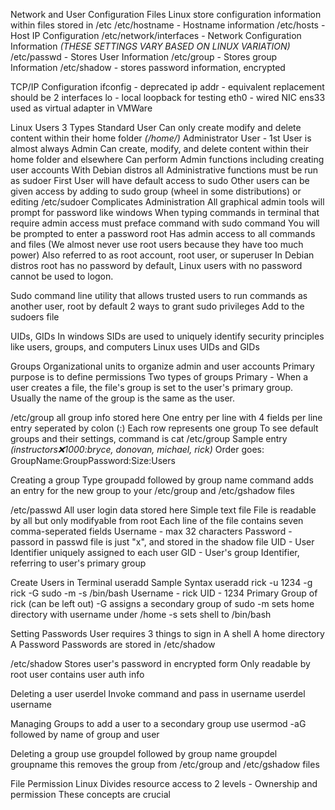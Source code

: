 Network and User Configuration Files
	Linux store configuration information within files stored in /etc
	/etc/hostname - Hostname information
	/etc/hosts - Host IP Configuration
	/etc/network/interfaces - Network Configuration Information
	*(THESE SETTINGS VARY BASED ON LINUX VARIATION)*
	/etc/passwd - Stores User Information
	/etc/group - Stores group Information
	/etc/shadow - stores password information, encrypted

TCP/IP Configuration
	ifconfig - deprecated
	ip addr - equivalent replacement
	should be 2 interfaces
		lo - local loopback for testing
		eth0 - wired NIC
			ens33 used as virtual adapter in VMWare

Linux Users
	3 Types
	Standard User
		Can only create modify and delete content within their home folder *(/home/<username>)*
	Administrator User - 1st User is almost always Admin
		Can create, modify, and delete content within their home folder and elsewhere
		Can perform Admin functions including creating user accounts
		With Debian distros all Administrative functions must be run as sudoer
			First User will have default access to sudo
			Other users can be given access by adding to sudo group (wheel in some distributions) or editing /etc/sudoer
			Complicates Administration
				All graphical admin tools will prompt for password like windows
				When typing commands in terminal that require admin access must preface command with sudo command
				You will be prompted to enter a password
	root
		Has admin access to all commands and files (We almost never use root users because they have too much power)
		Also referred to as root account, root user, or superuser
		In Debian distros root has no password by default, Linux users with no password cannot be used to logon.

Sudo
	command line utility that allows trusted users to run commands as another user, root by default
	2 ways to grant sudo privileges
		Add to the sudoers file

UIDs, GIDs
	In windows SIDs are used to uniquely identify security principles like users, groups, and computers
	Linux uses UIDs and GIDs

Groups
	Organizational units to organize admin and user accounts
	Primary purpose is to define permissions
	Two types of groups
		Primary - When a user creates a file, the file's group is set to the user's primary group. Usually the name of the group is the same as the user.

/etc/group
	all group info stored here
	One entry per line with 4 fields per line entry seperated by colon (:)
	Each row represents one group
	To see default groups and their settings, command is cat /etc/group
		Sample entry *(instructors:x:1000:bryce, donovan, michael, rick)*
		Order goes: GroupName:GroupPassword:Size:Users

Creating a group
	Type groupadd followed by group name
	command adds an entry for the new group to your /etc/group and /etc/gshadow files

/etc/passwd
	All user login data stored here
	Simple text file
	File is readable by all but only modifyable from root
	Each line of the file contains seven comma-seperated fields
	Username - max 32 characters
	Password - passord in passwd file is just "x", and stored in the shadow file
	UID - User Identifier uniquely assigned to each user
	GID - User's group Identifier, referring to user's primary group

Create Users in Terminal
	useradd
	Sample Syntax
		useradd rick -u 1234 -g rick -G sudo -m -s /bin/bash
			Username - rick
			UID - 1234
			Primary Group of rick (can be left out)
			-G assigns a secondary group of sudo
			-m sets home directory with username under /home
			-s sets shell to /bin/bash

Setting Passwords
	User requires 3 things to sign in
		A shell
		A home directory
		A Password
	Passwords are stored in /etc/shadow

/etc/shadow
	Stores user's password in encrypted form
	Only readable by root user
	contains user auth info 

Deleting a user
	userdel
	Invoke command and pass in username
		userdel username

Managing Groups
	to add a user to a secondary group use usermod -aG followed by name of group and user

Deleting a group
	use groupdel followed by group name
	groupdel groupname
	this removes the group from /etc/group and /etc/gshadow files

File Permission
	Linux Divides resource access to 2 levels - Ownership and permission
	These concepts are crucial

